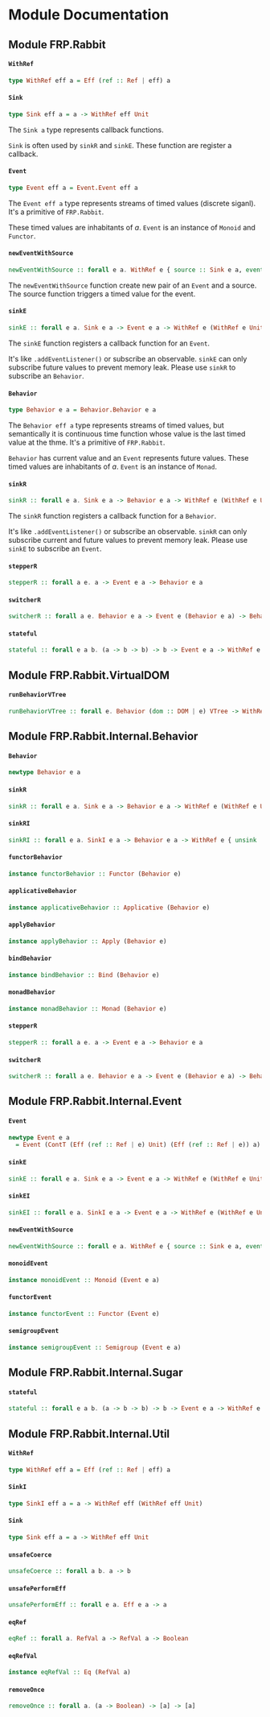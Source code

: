 # Module Documentation

## Module FRP.Rabbit

#### `WithRef`

``` purescript
type WithRef eff a = Eff (ref :: Ref | eff) a
```


#### `Sink`

``` purescript
type Sink eff a = a -> WithRef eff Unit
```

The `Sink a` type represents callback functions.

`Sink` is often used by `sinkR` and `sinkE`.
These function are register a callback.

#### `Event`

``` purescript
type Event eff a = Event.Event eff a
```

The `Event eff a` type represents streams of timed values (discrete siganl).
It's a primitive of `FRP.Rabbit`.

These timed values are inhabitants of _a_.
`Event` is an instance of `Monoid` and `Functor`.

#### `newEventWithSource`

``` purescript
newEventWithSource :: forall e a. WithRef e { source :: Sink e a, event :: Event e a }
```

The `newEventWithSource` function create new pair of an `Event` and a source.
The source function triggers a timed value for the event.

#### `sinkE`

``` purescript
sinkE :: forall e a. Sink e a -> Event e a -> WithRef e (WithRef e Unit)
```

The `sinkE` function registers a callback function for an `Event`.

It's like `.addEventListener()` or subscribe an observable.
`sinkE` can only subscribe future values to prevent memory leak.
Please use `sinkR` to subscribe an `Behavior`.

#### `Behavior`

``` purescript
type Behavior e a = Behavior.Behavior e a
```

The `Behavior eff a` type represents streams of timed values,
but semantically it is continuous time function whose value is the last timed value at the thme.
It's a primitive of `FRP.Rabbit`.

`Behavior` has current value and an `Event` represents future values.
These timed values are inhabitants of _a_.
`Event` is an instance of `Monad`.

#### `sinkR`

``` purescript
sinkR :: forall e a. Sink e a -> Behavior e a -> WithRef e (WithRef e Unit)
```

The `sinkR` function registers a callback function for a `Behavior`.

It's like `.addEventListener()` or subscribe an observable.
`sinkR` can only subscribe current and future values to prevent memory leak.
Please use `sinkE` to subscribe an `Event`.

#### `stepperR`

``` purescript
stepperR :: forall a e. a -> Event e a -> Behavior e a
```


#### `switcherR`

``` purescript
switcherR :: forall a e. Behavior e a -> Event e (Behavior e a) -> Behavior e a
```


#### `stateful`

``` purescript
stateful :: forall e a b. (a -> b -> b) -> b -> Event e a -> WithRef e (Behavior e b)
```



## Module FRP.Rabbit.VirtualDOM

#### `runBehaviorVTree`

``` purescript
runBehaviorVTree :: forall e. Behavior (dom :: DOM | e) VTree -> WithRef (dom :: DOM | e) DOM.Node
```



## Module FRP.Rabbit.Internal.Behavior

#### `Behavior`

``` purescript
newtype Behavior e a
```


#### `sinkR`

``` purescript
sinkR :: forall e a. Sink e a -> Behavior e a -> WithRef e (WithRef e Unit)
```


#### `sinkRI`

``` purescript
sinkRI :: forall e a. SinkI e a -> Behavior e a -> WithRef e { unsink :: WithRef e Unit, after :: WithRef e Unit }
```


#### `functorBehavior`

``` purescript
instance functorBehavior :: Functor (Behavior e)
```


#### `applicativeBehavior`

``` purescript
instance applicativeBehavior :: Applicative (Behavior e)
```


#### `applyBehavior`

``` purescript
instance applyBehavior :: Apply (Behavior e)
```


#### `bindBehavior`

``` purescript
instance bindBehavior :: Bind (Behavior e)
```


#### `monadBehavior`

``` purescript
instance monadBehavior :: Monad (Behavior e)
```


#### `stepperR`

``` purescript
stepperR :: forall a e. a -> Event e a -> Behavior e a
```


#### `switcherR`

``` purescript
switcherR :: forall a e. Behavior e a -> Event e (Behavior e a) -> Behavior e a
```



## Module FRP.Rabbit.Internal.Event

#### `Event`

``` purescript
newtype Event e a
  = Event (ContT (Eff (ref :: Ref | e) Unit) (Eff (ref :: Ref | e)) a)
```


#### `sinkE`

``` purescript
sinkE :: forall e a. Sink e a -> Event e a -> WithRef e (WithRef e Unit)
```

#### `sinkEI`

``` purescript
sinkEI :: forall e a. SinkI e a -> Event e a -> WithRef e (WithRef e Unit)
```

#### `newEventWithSource`

``` purescript
newEventWithSource :: forall e a. WithRef e { source :: Sink e a, event :: Event e a }
```


#### `monoidEvent`

``` purescript
instance monoidEvent :: Monoid (Event e a)
```


#### `functorEvent`

``` purescript
instance functorEvent :: Functor (Event e)
```


#### `semigroupEvent`

``` purescript
instance semigroupEvent :: Semigroup (Event e a)
```



## Module FRP.Rabbit.Internal.Sugar

#### `stateful`

``` purescript
stateful :: forall e a b. (a -> b -> b) -> b -> Event e a -> WithRef e (Behavior e b)
```



## Module FRP.Rabbit.Internal.Util

#### `WithRef`

``` purescript
type WithRef eff a = Eff (ref :: Ref | eff) a
```


#### `SinkI`

``` purescript
type SinkI eff a = a -> WithRef eff (WithRef eff Unit)
```


#### `Sink`

``` purescript
type Sink eff a = a -> WithRef eff Unit
```


#### `unsafeCoerce`

``` purescript
unsafeCoerce :: forall a b. a -> b
```


#### `unsafePerformEff`

``` purescript
unsafePerformEff :: forall e a. Eff e a -> a
```


#### `eqRef`

``` purescript
eqRef :: forall a. RefVal a -> RefVal a -> Boolean
```


#### `eqRefVal`

``` purescript
instance eqRefVal :: Eq (RefVal a)
```


#### `removeOnce`

``` purescript
removeOnce :: forall a. (a -> Boolean) -> [a] -> [a]
```




